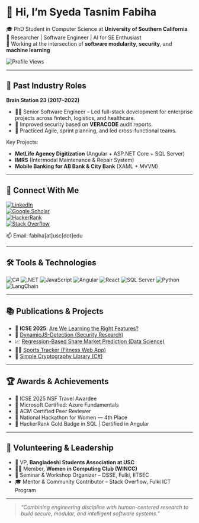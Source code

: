 # 👋 Hi, I’m Syeda Tasnim Fabiha

🎓 PhD Student in Computer Science at **University of Southern California**  
🔬 Researcher | Software Engineer | AI for SE Enthusiast  
📍 Working at the intersection of **software modularity**, **security**, and **machine learning**

![Profile Views](https://komarev.com/ghpvc/?username=TasnimFabiha&color=blue)

<!-- ---

 ## 🧪 Current Research

- 🔧 **Modularizing Legacy Systems**  
  Developing a reinforcement learning framework to transform monolithic architectures into scalable microservices, using cohesion and coupling as modularization metrics.

- 🔐 **Vulnerability Detection in AI**  
  Published at **ICSE 2025**, introducing a benchmarking framework to evaluate if DL-based detectors identify *true vulnerabilities* or rely on *superficial patterns*.

- 🏥 **Clinical AI Research**  
  Collaborated with Keck Medicine of USC to predict hospital-acquired infections (HAIs) using neuro ICU time-series data.
-->
  
---

## 🏢 Past Industry Roles

**Brain Station 23 (2017–2022)**  
- 👩‍💻 Senior Software Engineer – Led full-stack development for enterprise projects across fintech, logistics, and healthcare.
- 🔐 Improved security based on **VERACODE** audit reports.
- 🧪 Practiced Agile, sprint planning, and led cross-functional teams.

Key Projects:
- **MetLife Agency Digitization** (Angular + ASP.NET Core + SQL Server)  
- **IMRS** (Intermodal Maintenance & Repair System)  
- **Mobile Banking for AB Bank & City Bank** (XAML + MVVM)

---

## 🔗 Connect With Me

[![LinkedIn](https://img.shields.io/badge/-LinkedIn-blue?style=flat&logo=linkedin)](https://www.linkedin.com/in/syeda-tasnim-fabiha/)  
[![Google Scholar](https://img.shields.io/badge/Scholar-Google-red?style=flat&logo=google-scholar)](https://scholar.google.com/citations?user=SttyU-4AAAAJ&hl=en)  
[![HackerRank](https://img.shields.io/badge/-HackerRank-2EC866?style=flat&logo=hackerrank&logoColor=white)](https://www.hackerrank.com/tasnim_fabiha)  
[![Stack Overflow](https://img.shields.io/badge/-StackOverflow-FE7A16?style=flat&logo=stackoverflow&logoColor=white)](https://stackoverflow.com/users/3939811/tasnim-fabiha)  

📫 Email: fabiha[at]usc[dot]edu

---

## 🛠️ Tools & Technologies

![C#](https://img.shields.io/badge/C%23-239120?style=flat&logo=c-sharp&logoColor=white)
![.NET](https://img.shields.io/badge/.NET-512BD4?style=flat&logo=dotnet&logoColor=white)
![JavaScript](https://img.shields.io/badge/JavaScript-F7DF1E?style=flat&logo=javascript&logoColor=black)
![Angular](https://img.shields.io/badge/Angular-DD0031?style=flat&logo=angular&logoColor=white)
![React](https://img.shields.io/badge/React-61DAFB?style=flat&logo=react&logoColor=black)
![SQL Server](https://img.shields.io/badge/SQL_Server-CC2927?style=flat&logo=microsoft-sql-server&logoColor=white)
![Python](https://img.shields.io/badge/Python-3776AB?style=flat&logo=python&logoColor=white)
![LangChain](https://img.shields.io/badge/LangChain-000000?style=flat&logo=github&logoColor=white)

---

## 📚 Publications & Projects

- 📰 **ICSE 2025**: [Are We Learning the Right Features?](https://doi.org/10.1109/ICSE.2025.00234)  
- 🔬 [DynamicJS-Detection (Security Research)](https://github.com/TasnimFabiha/DynamicJS-Detection)  
- 📈 [Regression-Based Share Market Prediction (Data Science)](https://github.com/TasnimFabiha/Data-Science-Report/blob/main/Regression_Based_Share-Market_Prediction_Model.pdf)  
- 🏃‍♀️ [Sports Tracker (Fitness Web App)](https://bitbucket.org/tasnim_fabiha/sportstracker)  
- 🔐 [Simple Cryptography Library (C#)](https://bitbucket.org/tasnim_fabiha/simple-cryptography-library)

---

## 🏆 Awards & Achievements

- 🥇 ICSE 2025 NSF Travel Awardee  
- 📜 Microsoft Certified: Azure Fundamentals  
- 🏅 ACM Certified Peer Reviewer  
- 🥈 National Hackathon for Women — 4th Place  
- 🌟 HackerRank Gold Badge in SQL | Certified in Angular

---

## 🤝 Volunteering & Leadership

- 💬 VP, **Bangladeshi Students Association at USC**  
- 👩‍💻 Member, **Women in Computing Club (WINCC)**  
- 📢 Seminar & Workshop Organizer – DSSE, Fulki, IITSEC  
- 🎓 Mentor & Community Contributor – Stack Overflow, Fulki ICT Program

---

> *“Combining engineering discipline with human-centered research to build secure, modular, and intelligent software systems.”*


